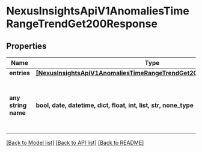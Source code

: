 # NexusInsightsApiV1AnomaliesTimeRangeTrendGet200Response


## Properties
Name | Type | Description | Notes
------------ | ------------- | ------------- | -------------
**entries** | [**[NexusInsightsApiV1AnomaliesTimeRangeTrendGet200ResponseEntriesInner]**](NexusInsightsApiV1AnomaliesTimeRangeTrendGet200ResponseEntriesInner.md) |  | [optional] 
**any string name** | **bool, date, datetime, dict, float, int, list, str, none_type** | any string name can be used but the value must be the correct type | [optional]

[[Back to Model list]](../README.md#documentation-for-models) [[Back to API list]](../README.md#documentation-for-api-endpoints) [[Back to README]](../README.md)


